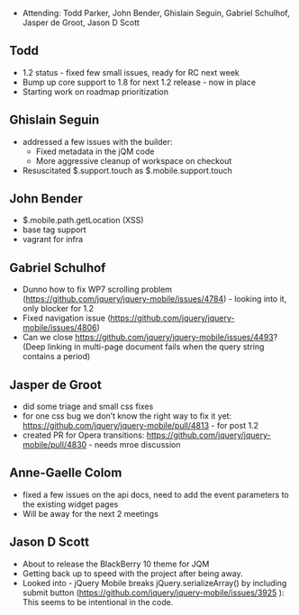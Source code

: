 * Attending: Todd Parker, John Bender, Ghislain Seguin, Gabriel Schulhof, Jasper de Groot, Jason D Scott

## Todd
* 1.2 status - fixed few small issues, ready for RC next week
* Bump up core support to 1.8 for next 1.2 release - now in place
* Starting work on roadmap prioritization

## Ghislain Seguin
* addressed a few issues with the builder:
  - Fixed metadata in the jQM code
  - More aggressive cleanup of workspace on checkout
* Resuscitated $.support.touch as $.mobile.support.touch

## John Bender
* $.mobile.path.getLocation (XSS)
* base tag support
* vagrant for infra

## Gabriel Schulhof
* Dunno how to fix WP7 scrolling problem (https://github.com/jquery/jquery-mobile/issues/4784) - looking into it, only blocker for 1.2
* Fixed navigation issue (https://github.com/jquery/jquery-mobile/issues/4806)
* Can we close https://github.com/jquery/jquery-mobile/issues/4493? (Deep linking in multi-page document fails when the query string contains a period)

## Jasper de Groot
* did some triage and small css fixes
* for one css bug we don’t know the right way to fix it yet: https://github.com/jquery/jquery-mobile/pull/4813 - for post 1.2
* created PR for Opera transitions: https://github.com/jquery/jquery-mobile/pull/4830 - needs mroe discussion

## Anne-Gaelle Colom
* fixed a few issues on the api docs, need to add the event parameters to the existing widget pages
* Will be away for the next 2 meetings

## Jason D Scott
* About to release the BlackBerry 10 theme for JQM
* Getting back up to speed with the project after being away.
* Looked into - jQuery Mobile breaks jQuery.serializeArray() by including submit button (https://github.com/jquery/jquery-mobile/issues/3925 ): This seems to be intentional in the code. 